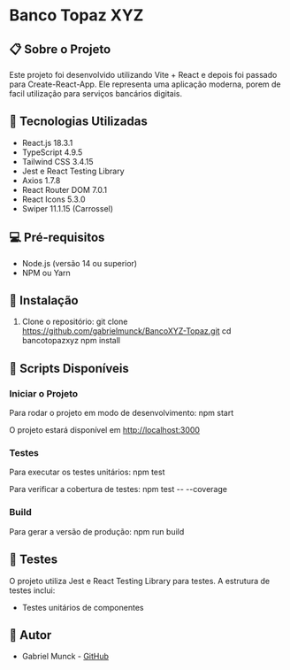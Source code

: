 # Banco Topaz XYZ

## 📋 Sobre o Projeto
Este projeto foi desenvolvido utilizando Vite + React e depois foi passado para Create-React-App. Ele representa uma aplicação moderna, porem de facil utilização para serviços bancários digitais.

## 🚀 Tecnologias Utilizadas
- React.js 18.3.1
- TypeScript 4.9.5
- Tailwind CSS 3.4.15
- Jest e React Testing Library
- Axios 1.7.8
- React Router DOM 7.0.1
- React Icons 5.3.0
- Swiper 11.1.15 (Carrossel)

## 💻 Pré-requisitos
- Node.js (versão 14 ou superior)
- NPM ou Yarn

## 🔧 Instalação
1. Clone o repositório:
git clone https://github.com/gabrielmunck/BancoXYZ-Topaz.git
cd bancotopazxyz
npm install

## 🏃 Scripts Disponíveis

### Iniciar o Projeto
Para rodar o projeto em modo de desenvolvimento:
npm start

O projeto estará disponível em [http://localhost:3000](http://localhost:3000)

### Testes
Para executar os testes unitários:
npm test

Para verificar a cobertura de testes:
npm test -- --coverage

### Build
Para gerar a versão de produção:
npm run build

## 🧪 Testes
O projeto utiliza Jest e React Testing Library para testes. A estrutura de testes inclui:
- Testes unitários de componentes

## 👥 Autor
- Gabriel Munck - [GitHub](https://github.com/gabrielmunck)